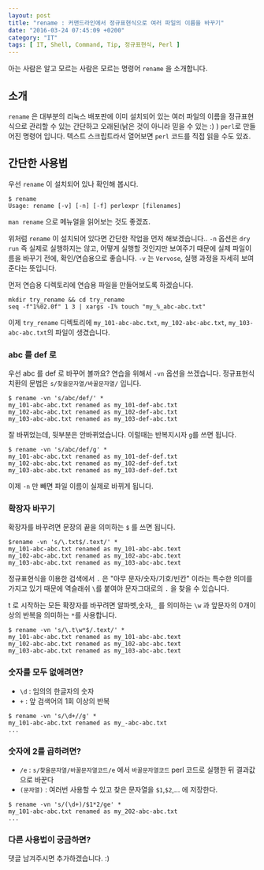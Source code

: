 ```yaml
---
layout: post
title: "rename : 커맨드라인에서 정규표현식으로 여러 파일의 이름을 바꾸기"
date: "2016-03-24 07:45:09 +0200"
category: "IT"
tags: [ IT, Shell, Command, Tip, 정규표현식, Perl ]
---
```

아는 사람은 알고 모르는 사람은 모르는 명령어 `rename` 을 소개합니다.

## 소개
`rename` 은 대부분의 리눅스 배포판에 이미 설치되어 있는 여러 파일의 이름을 정규표현식으로 관리할 수 있는 간단하고 오래된(낡은 것이 아니라 믿을 수 있는 :) ) `perl`로 만들어진 명령어 입니다. 텍스트 스크립트라서 열어보면 `perl` 코드를 직접 읽을 수도 있죠.

## 간단한 사용법
우선 `rename` 이 설치되어 있나 확인해 봅시다.

```
$ rename
Usage: rename [-v] [-n] [-f] perlexpr [filenames]
```

`man rename` 으로 메뉴얼을 읽어보는 것도 좋겠죠.

위처럼 `rename` 이 설치되어 있다면 간단한 작업을 먼저 해보겠습니다.. `-n` 옵션은 `dry run` 즉 실제로 실행하지는 않고, 어떻게 실행할 것인지만 보여주기 때문에 실제 파일이름을 바꾸기 전에, 확인/연습용으로 좋습니다. `-v` 는 `Vervose`, 실행 과정을 자세히 보여준다는 뜻입니다.

먼저 연습용 디렉토리에 연습용 파일을 만들어보도록 하겠습니다.

```
mkdir try_rename && cd try_rename
seq -f"1%02.0f" 1 3 | xargs -I% touch "my_%_abc-abc.txt"
```

이제 `try_rename` 디렉토리에 `my_101-abc-abc.txt`, `my_102-abc-abc.txt`, `my_103-abc-abc.txt`의 파일이 생겼습니다.

### abc 를 def 로

우선 abc 를 def 로 바꾸어 볼까요? 연습을 위해서 `-vn` 옵션을 쓰겠습니다.
정규표현식 치환의 문법은 `s/찾을문자열/바꿀문자열/` 입니다.

```
$ rename -vn 's/abc/def/' *
my_101-abc-abc.txt renamed as my_101-def-abc.txt
my_102-abc-abc.txt renamed as my_102-def-abc.txt
my_103-abc-abc.txt renamed as my_103-def-abc.txt
```

잘 바뀌었는데, 뒷부분은 안바뀌었습니다. 이럴때는 반복지시자 `g`를 쓰면 됩니다.

```
$ rename -vn 's/abc/def/g' *
my_101-abc-abc.txt renamed as my_101-def-def.txt
my_102-abc-abc.txt renamed as my_102-def-def.txt
my_103-abc-abc.txt renamed as my_103-def-def.txt
```

이제 `-n` 만 빼면 파일 이름이 실제로 바뀌게 됩니다.


### 확장자 바꾸기

확장자를 바꾸려면 문장의 끝을 의미하는 `$` 를 쓰면 됩니다.

```
$rename -vn 's/\.txt$/.text/' *
my_101-abc-abc.txt renamed as my_101-abc-abc.text
my_102-abc-abc.txt renamed as my_102-abc-abc.text
my_103-abc-abc.txt renamed as my_103-abc-abc.text
```

정규표현식을 이용한 검색에서 `.` 은 "아무 문자/숫자/기호/빈칸" 이라는 특수한 의미를 가지고 있기 때문에 역슬래쉬 `\`를 붙여야 문자그대로의 `.` 을 찾을 수 있습니다.

t 로 시작하는 모든 확장자를 바꾸려면 알파벳,숫자,`_` 를 의미하는 `\w` 과 앞문자의 0개이상의 반복을 의미하는 `*`를 사용합니다.

```
$ rename -vn 's/\.t\w*$/.text/' *
my_101-abc-abc.txt renamed as my_101-abc-abc.text
my_102-abc-abc.txt renamed as my_102-abc-abc.text
my_103-abc-abc.txt renamed as my_103-abc-abc.text
```


### 숫자를 모두 없애려면?
* `\d` : 임의의 한글자의 숫자
* `+`  : 앞 검색어의 1회 이상의 반복

```
$ rename -vn 's/\d+//g' *
my_101-abc-abc.txt renamed as my_-abc-abc.txt
...
```


### 숫자에 2를 곱하려면?
* `/e` : `s/찾을문자열/바꿀문자열코드/e` 에서 `바꿀문자열코드` perl 코드로 실행한 뒤 결과값으로 바꾼다
* `(문자열)` : 여러번 사용할 수 있고 찾은 문자열을   `$1`,`$2`,... 에 저장한다.

```
$ rename -vn 's/(\d+)/$1*2/ge' *
my_101-abc-abc.txt renamed as my_202-abc-abc.txt
...
```

### 다른 사용법이 궁금하면?
댓글 남겨주시면 추가하겠습니다. :)
